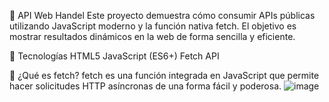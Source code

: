 📡 API Web Handel
Este proyecto demuestra cómo consumir APIs públicas utilizando JavaScript moderno y la función nativa fetch.
El objetivo es mostrar resultados dinámicos en la web de forma sencilla y eficiente.

🚀 Tecnologías
HTML5
JavaScript (ES6+)
Fetch API

🎯 ¿Qué es fetch?
fetch es una función integrada en JavaScript que permite hacer solicitudes HTTP asíncronas de una forma fácil y poderosa.
![image](https://github.com/user-attachments/assets/46287963-5d84-4f3f-b92c-cdbde965b857)
